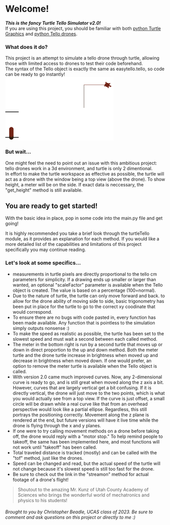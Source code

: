 # Welcome!
***This is the fancy Turtle Tello Simulator v2.0!***  
If you are using this project, you should be familiar with both [python Turtle Graphics](https://docs.python.org/3/library/turtle.html) and [python Tello drones](https://pypi.org/project/easytello/#description).  

### What does it do?
This project is an attempt to simulate a tello drone through turtle, allowing those with limited access to drones to test their code beforehand.  
The syntax of the Tello object is exactly the same as easytello.tello, so code can be ready to go instantly!
![turtle example](turtleExample.png)  

### But wait...
One might feel the need to point out an issue with this ambitious project: tello drones work in a 3d environment, and turtle is only 2 dimentional.  
In effort to make the turtle workspace as effective as possible, the turtle will act as a drone with the window being a top view (above the drone). To show height, a meter will be on the side. If exact data is neccessary, the "get_height" method is still available.  
## You are ready to get started! 
With the basic idea in place, pop in some code into the main.py file and get going!

It is highly recommended you take a brief look through the turtleTello module, as it provides an explanation for each method. If you would like a more detailed list of the capabilities and limitations of this project specifically you may continue reading.
### Let's look at some specifics...
- measurements in turtle pixels are directly proportional to the tello cm parameters for simplicity. If a drawing ends up smaller or larger than wanted, an optional "scaleFactor" parameter is available when the Tello object is created. The value is based on a percentage (100=normal).
- Due to the nature of turtle, the turtle can only move forward and back. to allow for the drone ability of moving side to side, basic trigonometry has been put in place for the turtle to go to the correct xy coodinate that would correspond.
- To ensure there are no bugs with code pasted in, every function has been made available. Any function that is pointless to the simulation simply outputs nonsense :)
- To make the speed as realistic as possible, the turtle has been set to the slowest speed and must wait a second between each called method.
- The meter in the bottom right is run by a second turtle that moves up or down in direct proportion to the up and down method. Both the meter turtle and the drone turtle increase in brightness when moved up and decrease in brightness when moved down. If one would prefer, an option to remove the meter turtle is available when the Tello object is called.
 - With version 2.0 came much improved curves. Now, any 2-dimensional curve is ready to go, and is still great when moved along the z axis a bit. However, curves that are largely vertical get a bit confusing. If it is directly vertical, the drone will just move to the two points, which is what you would actually see from a top view. If the curve is just offset, a small circle will be drawn while a real curve like that from an overhead perspective would look like a partial ellipse. Regardless, this still portrays the positioning correctly. Movement along the z plane is rendered at the end, but future versions will have it live time while the drone is flying through the x and y planes.
- If one were to try calling movement methods on a drone before taking off, the drone would reply with a "motor stop." To help remind people to takeoff, the same has been implemented here, and most functions will not work until "takeoff" has been called.
- Total traveled distance is tracked (mostly) and can be called with the "tof" method, just like the drones.
- Speed can be changed and read, but the actual speed of the turtle will not change because it's slowest speed is still too fast for the drone.
- Be sure to check out the link in the "streamon" method for actual footage of a drone's flight!

> Shoutout to the amazing Mr. Kunz of Utah County Academy of Sciences who brings the wonderful world of mechatronics and physics to his students!
###### Brought to you by Christopher Beadle, UCAS class of 2023. Be sure to comment and ask questions on this project or directly to me :)